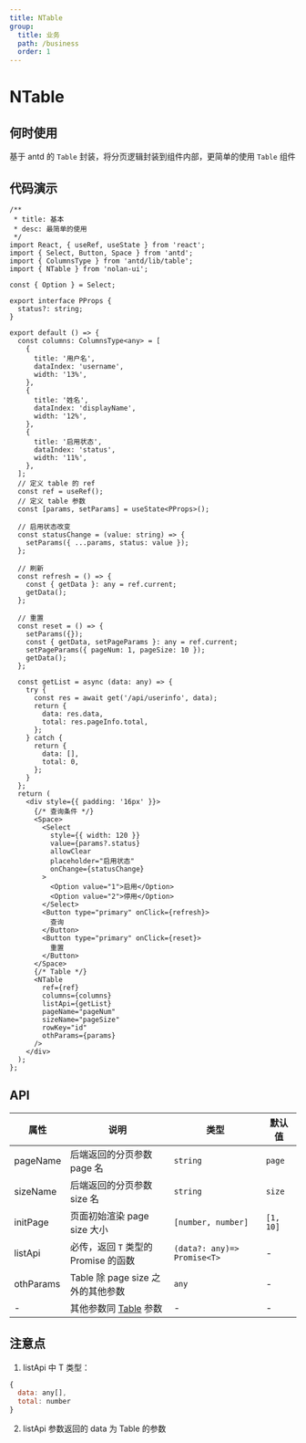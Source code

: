```yaml
---
title: NTable
group:
  title: 业务
  path: /business
  order: 1
---
```


# NTable

## 何时使用

基于 antd 的 `Table` 封装，将分页逻辑封装到组件内部，更简单的使用 `Table` 组件

## 代码演示

```tsx
/**
 * title: 基本
 * desc: 最简单的使用
 */
import React, { useRef, useState } from 'react';
import { Select, Button, Space } from 'antd';
import { ColumnsType } from 'antd/lib/table';
import { NTable } from 'nolan-ui';

const { Option } = Select;

export interface PProps {
  status?: string;
}

export default () => {
  const columns: ColumnsType<any> = [
    {
      title: '用户名',
      dataIndex: 'username',
      width: '13%',
    },
    {
      title: '姓名',
      dataIndex: 'displayName',
      width: '12%',
    },
    {
      title: '启用状态',
      dataIndex: 'status',
      width: '11%',
    },
  ];
  // 定义 table 的 ref
  const ref = useRef();
  // 定义 table 参数
  const [params, setParams] = useState<PProps>();

  // 启用状态改变
  const statusChange = (value: string) => {
    setParams({ ...params, status: value });
  };

  // 刷新
  const refresh = () => {
    const { getData }: any = ref.current;
    getData();
  };

  // 重置
  const reset = () => {
    setParams({});
    const { getData, setPageParams }: any = ref.current;
    setPageParams({ pageNum: 1, pageSize: 10 });
    getData();
  };

  const getList = async (data: any) => {
    try {
      const res = await get('/api/userinfo', data);
      return {
        data: res.data,
        total: res.pageInfo.total,
      };
    } catch {
      return {
        data: [],
        total: 0,
      };
    }
  };
  return (
    <div style={{ padding: '16px' }}>
      {/* 查询条件 */}
      <Space>
        <Select
          style={{ width: 120 }}
          value={params?.status}
          allowClear
          placeholder="启用状态"
          onChange={statusChange}
        >
          <Option value="1">启用</Option>
          <Option value="2">停用</Option>
        </Select>
        <Button type="primary" onClick={refresh}>
          查询
        </Button>
        <Button type="primary" onClick={reset}>
          重置
        </Button>
      </Space>
      {/* Table */}
      <NTable
        ref={ref}
        columns={columns}
        listApi={getList}
        pageName="pageNum"
        sizeName="pageSize"
        rowKey="id"
        othParams={params}
      />
    </div>
  );
};
```

## API

| 属性 | 说明 | 类型 | 默认值 |
| --- | --- | --- | --- |
| pageName | 后端返回的分页参数 page 名 | `string` | `page` |
| sizeName | 后端返回的分页参数 size 名 | `string` | `size` |
| initPage | 页面初始渲染 page size 大小 | `[number, number]` | `[1, 10]` |
| listApi | 必传，返回 `T` 类型的 Promise 的函数 | `(data?: any)=> Promise<T>` | - |
| othParams | Table 除 page size 之外的其他参数 | `any` | - |
| - | 其他参数同 [Table](https://ant.design/components/table-cn/#API) 参数 | - | - |

## 注意点

1. listApi 中 T 类型：

```js
{
  data: any[],
  total: number
}
```

2. listApi 参数返回的 data 为 Table 的参数
